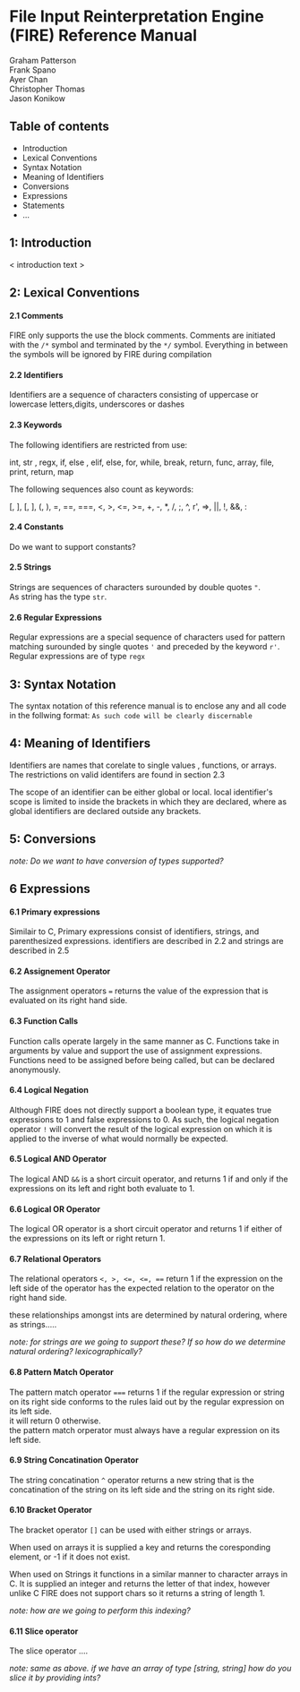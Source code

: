 # File Input Reinterpretation Engine (FIRE) Reference Manual

Graham Patterson  
Frank Spano  
Ayer Chan  
Christopher Thomas  
Jason Konikow

## Table of contents

* Introduction
* Lexical Conventions
* Syntax Notation
* Meaning of Identifiers
* Conversions
* Expressions
* Statements 
* ...


## 1: Introduction
\< introduction text >

## 2: Lexical Conventions 

#### 2.1 Comments

FIRE only supports the use the block comments. Comments are initiated with the `/*` symbol and terminated by the `*/` symbol. Everything in between the symbols will be ignored by FIRE during compilation

#### 2.2 Identifiers

Identifiers are a sequence of characters consisting of uppercase or lowercase letters,digits, underscores 
or dashes 

#### 2.3 Keywords

The following identifiers are restricted from use\:

int, str , regx, if, else , elif, else, for, while, break, return, func, array, file, print, return, map

The following sequences also count as keywords:

[, ], [, ], (, ), =, ==, ===, <, >, <=, >=, +, -, *, /, ;, ^, r', =>, ||, !, &&, :

#### 2.4 Constants

Do we want to support constants?

#### 2.5 Strings

Strings are sequences of characters surounded by double quotes `"`.  
As string has the type `str`.

#### 2.6 Regular Expressions

Regular expressions are a special sequence of characters used for pattern matching surounded by single quotes `'` and preceded by the keyword `r'`.  
Regular expressions are of type `regx`   


## 3: Syntax Notation

The syntax notation of this reference manual is to enclose any and all code in the follwing format\: `As such code will be clearly discernable`

## 4: Meaning of Identifiers

Identifiers are names that corelate to single values , functions, or arrays. The restrictions on valid identifers are found in section 2.3  

The scope of an identifier can be either global or local. local identifier's scope is limited to inside the brackets in which they are declared, where as global identifiers are declared outside any brackets.  

## 5: Conversions

*note: Do we want to have conversion of types supported?*

## 6 Expressions

#### 6.1 Primary expressions

 Similair to C, Primary expressions consist of identifiers, strings, and parenthesized expressions. 
 identifiers are described in 2.2 and strings are described in 2.5

#### 6.2 Assignement Operator

The assignment operators `=` returns the value of the expression that is evaluated on its right hand side.

#### 6.3 Function Calls

Function calls operate largely in the same manner as C. Functions take in arguments by value and support the use of assignment expressions. Functions need to be assigned before being called, but can be declared anonymously. 

#### 6.4 Logical Negation

Although FIRE does not directly support a boolean type, it equates true expressions to 1 and false expressions to 0. As such, the logical negation operator `!` will convert the result of the logical expression on which it is applied to the inverse of what would normally be expected. 

#### 6.5 Logical AND Operator

The logical AND `&&` is a short circuit operator, and returns 1 if and only if the expressions on its left and right both evaluate to 1.

#### 6.6 Logical OR Operator

The logical OR operator is a short circuit operator and returns 1 if either of the expressions on its left or right return 1.

#### 6.7 Relational Operators

The relational operators `<, >, <=, <=, ==` return 1 if the expression on the left side of the operator has the expected relation to the operator on the right hand side. 

these relationships amongst ints are determined by natural ordering, where as strings.....

*note: for strings are we going to support these? If so how do we determine natural ordering? lexicographically?*

#### 6.8 Pattern Match Operator

The pattern match operator `===` returns 1 if the regular expression or string on its right side conforms to the rules laid out by the regular expression on its left side.  
it will return 0 otherwise.  
the pattern match orperator must always have a regular expression on its left side.

#### 6.9 String Concatination Operator

The string concatination `^` operator returns a new string that is the concatination of the string on its left side and the string on its right side. 

#### 6.10 Bracket Operator

The bracket operator `[]` can be used with either strings or arrays.  

When used on arrays it is supplied a key and returns the coresponding element, or -1 if it does not exist.

When used on Strings it functions in a similar manner to character arrays in C. It is supplied an integer and returns the letter of that index, however unlike C FIRE does not support chars so it returns a string of length 1.

*note: how are we going to perform this indexing?* 

#### 6.11 Slice operator 

The slice operator ....

*note: same as above. if we have an array of type [string, string] how do you slice it by providing ints?*

